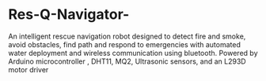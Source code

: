 # Res-Q-Navigator-
An intelligent rescue navigation robot designed to detect fire and smoke, avoid obstacles, find path  and respond to emergencies with automated water deployment and wireless communication using bluetooth. Powered by Arduino microcontroller , DHT11, MQ2, Ultrasonic sensors, and an L293D motor driver
